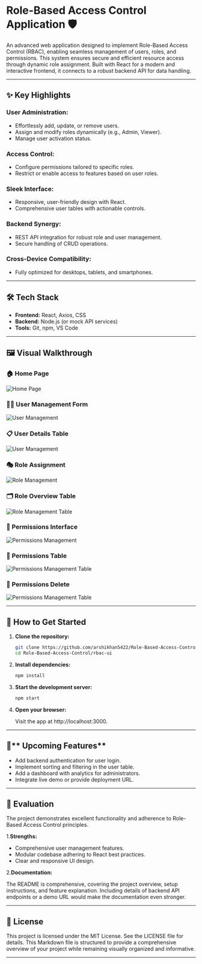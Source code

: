 # Role-Based Access Control Application 🛡️

An advanced web application designed to implement Role-Based Access Control (RBAC), enabling seamless management of users, roles, and permissions. This system ensures secure and efficient resource access through dynamic role assignment. Built with React for a modern and interactive frontend, it connects to a robust backend API for data handling.

---

## ✨ Key Highlights

### User Administration:
- Effortlessly add, update, or remove users.
- Assign and modify roles dynamically (e.g., Admin, Viewer).
- Manage user activation status.

### Access Control:
- Configure permissions tailored to specific roles.
- Restrict or enable access to features based on user roles.

### Sleek Interface:
- Responsive, user-friendly design with React.
- Comprehensive user tables with actionable controls.

### Backend Synergy:
- REST API integration for robust role and user management.
- Secure handling of CRUD operations.

### Cross-Device Compatibility:
- Fully optimized for desktops, tablets, and smartphones.

---

## 🛠️ Tech Stack
- **Frontend:** React, Axios, CSS  
- **Backend:** Node.js (or mock API services)  
- **Tools:** Git, npm, VS Code  

---

## 🖼️ Visual Walkthrough

### 🏠 Home Page
![Home Page](src/outputs/home8.png)

### 🙋‍♂️ User Management Form
![User Management](src/outputs/um8.png)

### 📋 User Details Table
![User Management](src/outputs/um9.png)

### 🎭 Role Assignment
![Role Management](src/outputs/rm8.png)

### 🗂️ Role Overview Table
![Role Management Table](src/outputs/rm9.png)


### 🔐 Permissions Interface
![Permissions Management](src/outputs/pm8.png)

### 📑 Permissions Table
![Permissions Management Table](src/outputs/pm9.png)

### 📑 Permissions Delete
![Permissions Management Table](src/outputs/pm10.png)


---

## 🚀 How to Get Started

1. **Clone the repository:**
   ```bash
   git clone https://github.com/arshikhan5422/Role-Based-Access-Control.git
   cd Role-Based-Access-Control/rbac-ui


2. **Install dependencies:**

   ```bash
   npm install
   ```

3. **Start the development server:**

   ```bash
   npm start

   ```
4. **Open your browser:**

   Visit the app at http://localhost:3000.

---
## 🌱** Upcoming Features**

- Add backend authentication for user login.
- Implement sorting and filtering in the user table.
- Add a dashboard with analytics for administrators.
- Integrate live demo or provide deployment URL.

---
## 🏅 **Evaluation**

The project demonstrates excellent functionality and adherence to Role-Based Access Control principles.

1.**Strengths:**

- Comprehensive user management features.
- Modular codebase adhering to React best practices.
- Clear and responsive UI design.

2.**Documentation:**

The README is comprehensive, covering the project overview, setup instructions, and feature explanation. Including details of backend API endpoints or a demo URL would make the documentation even stronger.

---
## 📜 **License**
This project is licensed under the MIT License. See the LICENSE file for details.
This Markdown file is structured to provide a comprehensive overview of your project while remaining visually organized and informative.

---











